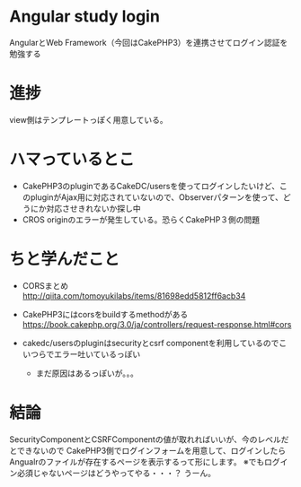 # Angular study login

AngularとWeb Framework（今回はCakePHP3）を連携させてログイン認証を勉強する

# 進捗

view側はテンプレートっぽく用意している。

# ハマっているとこ

* CakePHP3のpluginであるCakeDC/usersを使ってログインしたいけど、このpluginがAjax用に対応されていないので、Observerパターンを使って、どうにか対応させきれないか探し中
* CROS originのエラーが発生している。恐らくCakePHP３側の問題

# ちと学んだこと

* CORSまとめ
http://qiita.com/tomoyukilabs/items/81698edd5812ff6acb34

* CakePHP3にはcorsをbuildするmethodがある
https://book.cakephp.org/3.0/ja/controllers/request-response.html#cors

* cakedc/usersのpluginはsecurityとcsrf componentを利用しているのでこいつらでエラー吐いているっぽい
    * まだ原因はあるっぽいが。。。


# 結論

SecurityComponentとCSRFComponentの値が取れればいいが、今のレベルだとできないので
CakePHP3側でログインフォームを用意して、ログインしたらAngualrのファイルが存在するページを表示するって形にします。
※でもログイン必須じゃないページはどうやってやる・・・？ うーん。
